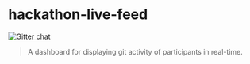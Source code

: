 # hackathon-live-feed

[![Gitter chat](https://badges.gitter.im/gitterHQ/gitter.png)](https://gitter.im/gitterHQ/gitter)

> A dashboard for displaying git activity of participants in real-time.
